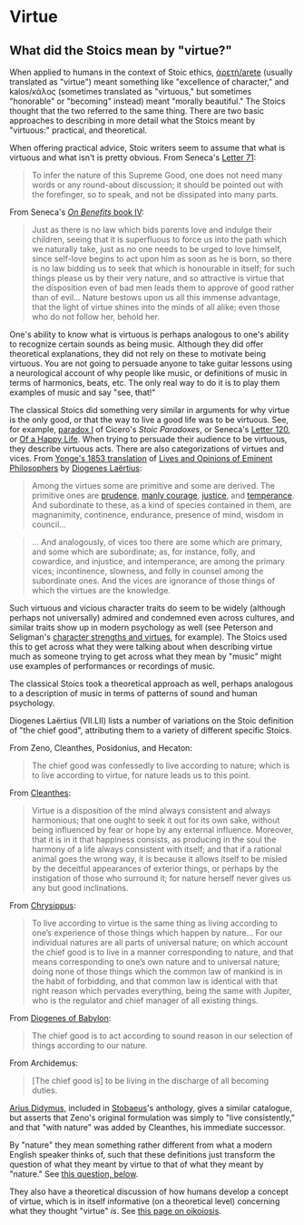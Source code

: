 # Virtue

## What did the Stoics mean by "virtue?"

When applied to humans in the context of Stoic ethics, [ἀρετή/arete](https://en.wikipedia.org/wiki/Arete_%28moral_virtue%29) (usually translated as "virtue") meant something like "excellence of character," and kalos/κάλος (sometimes translated as "virtuous," but sometimes "honorable" or "becoming" instead) meant "morally beautiful." The Stoics thought that the two referred to the same thing. There are two basic approaches to describing in more detail what the Stoics meant by "virtuous:" practical, and theoretical. 

When offering practical advice, Stoic writers seem to assume that what is virtuous and what isn't is pretty obvious. From Seneca's [Letter 71](https://en.wikisource.org/wiki/Moral_letters_to_Lucilius/Letter_71):
> To infer the nature of this Supreme Good, one does not need many words or any round-about discussion; it should be pointed out with the forefinger, so to speak, and not be dissipated into many parts.

From Seneca's [*On Benefits* book IV](https://en.wikisource.org/wiki/On_Benefits/Book_IV):
>  Just as there is no law which bids parents love and indulge their children, seeing that it is superfluous to force us into the path which we naturally take, just as no one needs to be urged to love himself, since self-love begins to act upon him as soon as he is born, so there is no law bidding us to seek that which is honourable in itself; for such things please us by their very nature, and so attractive is virtue that the disposition even of bad men leads them to approve of good rather than of evil... Nature bestows upon us all this immense advantage, that the light of virtue shines into the minds of all alike; even those who do not follow her, behold her.

One's ability to know what is virtuous is perhaps analogous to one's ability to recognize certain sounds as being music. Although they did offer theoretical explanations, they did not rely on these to motivate being virtuous. You are not going to persuade anyone to take guitar lessons using a neurological account of why people like music, or definitions of music in terms of harmonics, beats, etc. The only real way to do it is to play them examples of music and say "see, that!" 

The classical Stoics did something very similar in arguments for why virtue is the only good, or that the way to live a good life was to be virtuous. See, for example, [paradox I](https://www.reddit.com/r/Stoicism/wiki/paradoxes#wiki_paradox_i.3A_that_virtue_is_the_only_good) of Cicero's *Stoic Paradoxes*, or Seneca's [Letter 120](https://en.wikisource.org/wiki/Moral_letters_to_Lucilius/Letter_120), or [Of a Happy Life](https://en.wikisource.org/wiki/Of_a_Happy_Life). When trying to persuade their audience to be virtuous, they describe virtuous acts. There are also categorizations of virtues and vices. From [Yonge's 1853 translation](https://archive.org/details/livesandopinions00dioguoft) of [Lives and Opinions of Eminent Philosophers](https://en.wikipedia.org/wiki/Lives_and_Opinions_of_Eminent_Philosophers) by  [Diogenes Laërtius](https://en.wikipedia.org/wiki/Diogenes_La%C3%ABrtius):

> Among the virtues some are primitive and some are derived. The primitive ones are [prudence](https://archive.org/stream/romanstoicismbei00arnouoft?ui=embed#page/306/mode/1up), [manly courage](https://archive.org/stream/romanstoicismbei00arnouoft?ui=embed#page/308/mode/1up), [justice](https://archive.org/stream/romanstoicismbei00arnouoft?ui=embed#page/307/mode/1up), and [temperance](https://archive.org/stream/romanstoicismbei00arnouoft?ui=embed#page/312/mode/1up). And subordinate to these, as a kind of species contained in them, are magnanimity, continence, endurance, presence of mind, wisdom in council...  

> ... And analogously, of vices too there are some which are primary, and some which are subordinate; as, for instance, folly, and cowardice, and injustice, and intemperance, are among the primary vices; incontinence, slowness, and folly in counsel among the subordinate ones. And the vices are ignorance of those things of which the virtues are the knowledge.

Such virtuous and vicious character traits do seem to be widely (although perhaps not universally) admired and condemned even across cultures, and similar traits show up in modern psychology as well (see Peterson and Seligman's [character strengths and virtues](https://en.wikipedia.org/wiki/Character_Strengths_and_Virtues), for example). The Stoics used this to get across what they were talking about when describing virtue much as someone trying to get across what they mean by "music" might use examples of performances or recordings of music.

The classical Stoics took a theoretical approach as well, perhaps analogous to a description of music in terms of patterns of sound and human psychology. 

Diogenes Laërtius (VII.LII) lists a number of variations on the Stoic definition of "the chief good", attributing them to a variety of different specific Stoics. 

From Zeno, Cleanthes, Posidonius, and Hecaton: 
> The chief good was confessedly to live according to nature; which is to live according to virtue, for nature leads us to this point.

From [Cleanthes](https://en.wikipedia.org/wiki/Cleanthes):
> Virtue is a disposition of the mind always consistent and always harmonious; that one ought to seek it out for its own sake, without being influenced by fear or hope by any external influence. Moreover, that it is in it that happiness consists, as producing in the soul the harmony of a life always consistent with itself; and that if a rational animal goes the wrong way, it is because it allows itself to be misled by the deceitful appearances of exterior things, or perhaps by the instigation of those who surround it; for nature herself never gives us any but good inclinations.

From [Chrysippus](https://en.wikipedia.org/wiki/Chrysippus):
> To live according to virtue is the same thing as living according to one’s experience of those things which happen by nature... For our individual natures are all parts of universal nature; on which account the chief good is to live in a manner corresponding to nature, and that means corresponding to one’s own nature and to universal nature; doing none of those things which the common law of mankind is in the habit of forbidding, and that common law is identical with that right reason which pervades everything, being the same with Jupiter, who is the regulator and chief manager of all existing things.

From [Diogenes of Babylon](https://en.wikipedia.org/wiki/Diogenes_of_Babylon):
>  The chief good is to act according to sound reason in our selection of things according to our nature.

From Archidemus:
> [The chief good is] to be living in the discharge of all becoming duties. 

[Arius Didymus](https://en.wikipedia.org/wiki/Arius_Didymus), included in [Stobaeus](https://en.wikipedia.org/wiki/Stobaeus)'s anthology, gives a similar catalogue, but asserts that Zeno's original formulation was simply to "live consistently," and that "with nature" was added by Cleanthes, his immediate successor.

By "nature" they mean something rather different from what a modern English speaker thinks of, such that these definitions just transform the question of what they meant by virtue to that of what they meant by "nature."  See [this question, below](./nature.md).

They also have a theoretical discussion of how humans develop a concept of virtue, which is in itself informative (on a theoretical level) concerning what they thought "virtue" *is*. See [this page on oikoiosis](https://www.reddit.com/r/Stoicism/wiki/oikeiosis).
